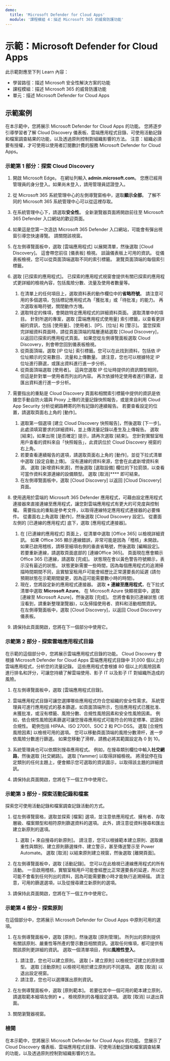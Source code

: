 ```yaml
---
demo:
  title: 'Microsoft Defender for Cloud Apps'
  module: '課程模組 4：描述 Microsoft 365 的威脅防護功能'
---
```



# <a name="demo-microsoft-defender-for-cloud-apps"></a>示範：Microsoft Defender for Cloud Apps

此示範對應至下列 Learn 內容：

- 學習路徑：描述 Microsoft 安全性解決方案的功能
- 課程模組：描述 Microsoft 365 的威脅防護功能
- 單元：描述 Microsoft Defender for Cloud Apps

## <a name="demo-scenario"></a>示範案例

在本示範中，您將展示 Microsoft Defender for Cloud Apps 的功能。  您將逐步引導學習者了解 Cloud Discovery 儀表板、雲端應用程式目錄、可使用活動記錄和檔案調查結果的功能，以及透過原則控制對組織影響的方法。  注意：組織必須要有授權，才可使用以使用者訂閱數計費的服務 Microsoft Defender for Cloud Apps。  

### <a name="demo-part-1-explore-cloud-discovery"></a>示範第 1 部分：探索 Cloud Discovery

1. 開啟 Microsoft Edge。 在網址列輸入 **admin.microsoft.com**。  您應已經用管理員的身分登入。如果尚未登入，請用管理員認證登入。

1. 從 Microsoft 365 系統管理中心的左側導覽窗格中，選取**顯示全部**。  了解不同的 Microsoft 365 系統管理中心可以從這裡存取。

1. 在系統管理中心下，請選取**安全性**。  全新瀏覽器頁面將開啟前往至 Microsoft 365 Defender 入口網站的歡迎頁面。  

1. 如果這是您第一次造訪 Microsoft 365 Defender 入口網站，可能會有彈出視窗引導您快速導覽。  請關閉該視窗。

1. 在左側導覽面板中，選取 [雲端應用程式] 以展開清單，然後選取 [Cloud Discovery]。 這會帶您前往 [儀表板] 檢視。  談論儀表板上可用的資訊。 從儀表板檢視，您可以從頁面頂端選取不同的索引標籤。  瀏覽頁面頂端的每個索引標籤。
    
1. 選取 [已探索的應用程式]。 已探索的應用程式視窗會提供有關已探索的應用程式更詳細的檢視內容，包括風險分數、流量及使用者數量等。 
    1. 在清單上的任何項目上，選取資料表的動作欄位中的**省略符號**。  請注意可用的多個選項，包括標記應用程式為「獲批准」或「待批准」的能力。  再次選取省略符號，關閉動作方塊。
    1. 選取特定的條項，會開啟特定應用程式的詳細資料頁面。  選取清單中的項目。  針對所選的專案，選取 [雲端應用程式使用量] 索引標籤，以查看更詳細的資訊，包括 [使用量]、[使用者]、[IP]、[位址] 和 [警示]。 當您探索完詳細資料頁面時，請從頁面頂端的階層連結選取 [Cloud Discovery]，以返回已探索的應用程式頁面。  如果您從左側導覽面板選取 Cloud Discovery，則會帶您回到儀表板檢視。
    1. 從頁面頂端，選取 [IP 位址] 索引標籤。您可以在此找到資料，包括依 IP 位址顯示的交易數目、流量和上傳數量。  請注意，您也可以根據特定 IP 位址進行篩選，或匯出資料進行進一步分析。
    1. 從頁面頂端選取 [使用者]。  這與您選取 IP 位址時提供的資訊類型相同，但這是針對單一使用者而列出的內容。  再次依據特定使用者進行篩選，並匯出資料進行進一步分析。

1. 需要指出的重點是 Cloud Discovery 頁面和相關索引標籤中提供的資訊是依據您手動自防火牆與 Proxy 上傳的流量記錄快照報告，或是來自利用 Cloud App Security 分析從網路轉寄的所有記錄的連續報告。  若要查看設定的位置，請選取頁面右上角的 [動作]。
    1. 選取第一個選項 [建立 Cloud Discovery 快照報告]，然後選取 [下一步]。 此處須填寫要求的詳細資料，並上傳流量記錄以產生及上傳報告。  選取 [結束]，如果出現 [是否確定] 提示，請再次選取 [結束]。  您針對實驗室租用戶查看的資料來自「快照報告」，此資訊位於 Cloud Discovery 視窗的右上角。
    1. 若要查看連續報告的選項，請選取頁面右上角的 [動作]，並從下拉式清單中選取 [設定自動上傳]。  沒有連線的資料來源，您會在此處新增資料來源。 選取 [新增資料來源]，然後選取 [選取設備] 欄位的下拉箭頭，以查看可當作資料來源連線的設備類型。  選取 [取消]**** 即可結束。
    1. 在左側導覽面板中，選取 [Cloud Discovery] 以返回 [Cloud Discovery] 頁面。

1. 使用適用於雲端的 Microsoft 365 Defender 應用程式，可藉由設定應用程式連接器來直接連線至應用程式，讓您對雲端應用程式有更大的可見度與控制權。  需要指出的重點是參考文件，以取得連線特定應用程式連接器的必要條件。 從畫面右上角選取 [動作]，然後選取 [Cloud Discovery 設定]。  從畫面左側的 [已連線的應用程式] 底下，選取 [應用程式連接器]。  
    1. 在 [已連線的應用程式] 頁面上，從清單中選取 [Office 365] 以檢視詳細資訊。 如果 Office 365 顯示連線錯誤，非常可能是因為「稽核」未開啟。  如果已啟用稽核，請移至細項右側的垂直省略號，然後選取 [編輯設定]。  若要重新連線，請選取頁面底部的 [連線Office 365]。 頁面現在應會顯示 Office 365 已連線，請選取 [完成]。  狀態現在會以黃色警告符號顯示，表示沒有最近的狀態。  狀態更新需要一些時間，因為每個應用程式的追溯掃描時間期間不同，且實驗室租用戶可能會經歷比正常還要長的延遲 (請勿預期狀態在示範期間變更，因為這可能需要數小時的時間)。
    1. 現在，您將設定新的應用程式連接器。  選取 **+ 連線至應用程式**，在下拉式清單中選取 **Microsoft Azure**。  在 Microsoft Azure 快顯視窗中，選取 [連線至 Microsoft Azure]，然後選取 [完成]。  您將會看到已連線狀態 (若沒看到，請重新整理瀏覽器)，以及掃描使用者、資料和活動相關資訊。  在左側導覽面板中，選取 [Cloud Discovery]，以返回 Cloud Discovery 儀表板。

1. 請保持此頁面開啟，您將在下一個部分中使用它。

### <a name="demo-part-2---explore-the-cloud-app-catalog"></a>示範第 2 部分 - 探索雲端應用程式目錄

在示範的這個部分中，您將展示雲端應用程式目錄的功能。 Cloud Discovery 會根據 Microsoft Defender for Cloud Apps 雲端應用程式目錄中 31,000 個以上的雲端應用程式，分析您的流量記錄。 這些應用程式會根據 80 個以上的風險因素進行排名和評分，可讓您持續了解雲端使用、影子 IT 以及影子 IT 對組織所造成的風險。  

1. 在左側導覽面板中，選取 [雲端應用程式目錄]。

1. 雲端應用程式目錄可讓您選擇哪些應用程式符合您組織的安全性需求。 系統管理員可進行應用程式的基本篩選，如頁面頂端所示，包括應用程式已獲批准、未獲批准，或沒有標籤、風險分數、合規性風險因素和安全性風險因素。  例如，依合規性風險因素篩選可讓您搜尋應用程式可能符合的特定標準、認證和合規性。 範例包括 HIPAA、ISO 27001、SOC 2 和 PCI-DSS。 選取 [合規性風險因素] 以檢視可用的選項。  您可以移動頁面頂端的風險分數滑杆，進一步依風險分數進行篩選。 如果您移動了滑桿，請務必將其範圍設定為 0 到 10。

1. 系統管理員也可以依類別搜尋應用程式。  例如，在搜尋類別欄位中輸入**社交網路**，然後選取 [社交網路]。  選取 [Yammer] 以取得詳細檢視。  將滑鼠停在指定類別的任何主題上，便會顯示您可選取的資訊圖示，以取得該主題的詳細資訊。

1. 請保持此頁面開啟，您將在下一個工作中使用它。

### <a name="demo-part-3---explore-the-activity-log-and-files"></a>示範第 3 部分 - 探索活動記錄和檔案

探索您可使用活動記錄和檔案調查記錄活動的方式。

1. 從左側導覽窗格，選取並探索 [檔案] 選項，並注意依應用程式、擁有者、存取層級、檔案類型和相符原則篩選資料的選項。 此外，請注意從資料搜尋和匯出建立新原則的選項。
    1. 選取 [+ 來自搜尋的新原則]。  請注意，您可以根據範本建立原則、選取嚴重性與類別、建立原則篩選條件、建立警示，甚至傳送警示至 Power Automate。  選取 [取消] 以結束原則建立視窗，然後選取 [離開頁面]。

1. 在左側導覽面板中，選取 [活動記錄]。 您可以在此檢視已連線應用程式的所有活動。 一旦啟用稽核，實驗室租用戶可能會經歷比正常還要長的延遲，所以您可能不會看到任何列出的資料，因為可能需要數小時才能執行追溯掃描。 請注意，可用的篩選選項，以及從搜尋建立新原則的選項。

1. 請保持此頁面開啟，您將在下一個工作中使用它。

### <a name="demo-part-4---explore-policies"></a>示範第 4 部分 - 探索原則

在這個部分中，您將展示 Microsoft Defender for Cloud Apps 中原則可用的選項。

1. 在左側導覽面板中，選取 [原則]，然後選取 [原則管理]。  所列出的原則提供有關該原則、嚴重性等所產的警示數目相關資訊。選取任何條項，都可提供有關該原則更詳細的資訊。 選取一個清單項目，例如**風險性登入**。
    1. 請注意，您也可以建立原則。 選取 [+ 建立原則] 以檢視您可建立的原則類型。  選取 [活動原則] 以檢視可用於建立原則的不同選項。  選取 [取消] 以退出設定視窗。
    1. 請注意，您也可以選擇匯出原則資訊。

1. 在左側導覽面板中，選取 [原則範本]。 若要從其中一個可用的範本建立原則，請選取範本細項左側的 **+** 。  檢視原則的各種設定選項。  選取 [取消] 以退出頁面。

1. 關閉瀏覽器視窗。

### <a name="review"></a>檢閱

在本示範中，您將展示 Microsoft Defender for Cloud Apps 的功能。  您展示了 Cloud Discovery 儀表板、雲端應用程式目錄、可使用活動記錄和檔案調查結果的功能，以及透過原則控制對組織影響的方法。
